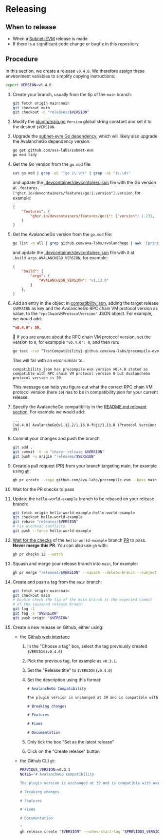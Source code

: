 # Releasing

## When to release

- When a [Subnet-EVM](https://github.com/ava-labs/avalanchego/releases) release is made
- If there is a significant code change or bugfix in this repository

## Procedure

In this section, we create a release `v0.4.0`. We therefore assign these environment variables to simplify copying instructions:

```bash
export VERSION=v0.4.0
```

1. Create your branch, usually from the tip of the `main` branch:

    ```bash
    git fetch origin main:main
    git checkout main
    git checkout -b "releases/$VERSION"
    ```

1. Modify the [plugin/main.go](../../plugin/main.go) `Version` global string constant and set it to the desired `$VERSION`.
1. Upgrade the [subnet-evm Go dependency](https://github.com/ava-labs/subnet-evm/releases), which will likely also upgrade the AvalancheGo dependency version:

    ```bash
    go get github.com/ava-labs/subnet-evm
    go mod tidy
    ```

1. Get the Go version from the `go.mod` file:

    ```bash
    cat go.mod | grep -oE "^go 1\.\d+" | grep -oE "1\.\d+"
    ```

    and update the [.devcontainer/devcontainer.json](../../.devcontainer/devcontainer.json) file with the Go version at `.features.["ghcr.io/devcontainers/features/go:1.version"].version`, for example:

    ```json
    {
        "features": {
            "ghcr.io/devcontainers/features/go:1": {"version": 1.23},
        }
    }
    ```

1. Get the AvalancheGo version from the `go.mod` file:

    ```bash
    go list -m all | grep github.com/ava-labs/avalanchego | awk '{print $2}'
    ```

    and update the [.devcontainer/devcontainer.json](../../.devcontainer/devcontainer.json) file with it at `.build.args.AVALANCHEGO_VERSION`, for example:

    ```json
    {
        "build": {
            "args": {
                "AVALANCHEGO_VERSION": "v1.13.0"
            }
        },
    }
    ```

1. Add an entry in the object in [compatibility.json](../../compatibility.json), adding the target release `$VERSION` as key and the AvalancheGo RPC chain VM protocol version as value, to the `"rpcChainVMProtocolVersion"` JSON object. For example, we would add:

    ```json
    "v0.4.0": 39,
    ```

    💁 If you are unsure about the RPC chain VM protocol version, set the version to `0`, for exampple `"v0.4.0": 0`, and then run:

    ```bash
    go test -run ^TestCompatibility$ github.com/ava-labs/precompile-evm/plugin
    ```

    This will fail with an error similar to:

    ```text
    compatibility.json has precompile-evm version v0.4.0 stated as compatible with RPC chain VM protocol version 0 but AvalancheGo protocol version is 39
    ```

    This message can help you figure out what the correct RPC chain VM protocol version (here `39`) has to be in compatibility.json for your current release.
1. Specify the AvalancheGo compatibility in the [README.md relevant section](../../README.md#avalanchego-compatibility). For example we would add:

    ```text
    ...
    [v0.4.0] AvalancheGo@v1.12.2/1.13.0-fuji/1.13.0 (Protocol Version: 39)
    ```

1. Commit your changes and push the branch

    ```bash
    git add .
    git commit -S -m "chore: release $VERSION"
    git push -u origin "releases/$VERSION"
    ```

1. Create a pull request (PR) from your branch targeting main, for example using [`gh`](https://cli.github.com/):

    ```bash
    gh pr create --repo github.com/ava-labs/precompile-evm --base main --title "chore: release $VERSION"
    ```

1. Wait for the PR checks to pass
1. Update the `hello-world-example` branch to be rebased on your release branch:

    ```bash
    git fetch origin hello-world-example:hello-world-example
    git checkout hello-world-example
    git rebase "releases/$VERSION"
    # Fix eventual conflicts
    git push --force hello-world-example
    ```

1. [Wait for the checks](https://github.com/ava-labs/precompile-evm/pull/12/checks) of the `hello-world-example` branch [PR](https://github.com/ava-labs/precompile-evm/pull/12) to pass. **Never merge this PR**. You can also use `gh` with:

    ```bash
    gh pr checks 12 --watch
    ```

1. Squash and merge your release branch into `main`, for example:

    ```bash
    gh pr merge "releases/$VERSION" --squash --delete-branch --subject "chore: release $VERSION" --body "\n- Bump subnet-evm from v0.7.3 to v0.7.4\n- Update AvalancheGo from v1.12.3 to v1.13.0"
    ```

1. Create and push a tag from the `main` branch:

    ```bash
    git fetch origin main:main
    git checkout main
    # Double check the tip of the main branch is the expected commit
    # of the squashed release branch
    git log -1
    git tag -s "$VERSION"
    git push origin "$VERSION"
    ```

1. Create a new release on Github, either using:
    - the [Github web interface](https://github.com/ava-labs/subnet-evm/releases/new)
        1. In the "Choose a tag" box, select the tag previously created `$VERSION` (`v0.4.0`)
        1. Pick the previous tag, for example as `v0.3.1`.
        1. Set the "Release title" to `$VERSION` (`v0.4.0`)
        1. Set the description using this format:

            ```markdown
            # AvalancheGo Compatibility

            The plugin version is unchanged at 39 and is compatible with AvalancheGo version v1.13.0.

            # Breaking changes

            # Features

            # Fixes

            # Documentation

            ```

        1. Only tick the box "Set as the latest release"
        1. Click on the "Create release" button
    - the Github CLI `gh`:

        ```bash
        PREVIOUS_VERSION=v0.3.1
        NOTES="# AvalancheGo Compatibility

        The plugin version is unchanged at 39 and is compatible with AvalancheGo version v1.13.0.

        # Breaking changes

        # Features

        # Fixes

        # Documentation

        "
        gh release create "$VERSION" --notes-start-tag "$PREVIOUS_VERSION" --notes-from-tag "$VERSION" --title "$VERSION" --notes "$NOTES" --verify-tag
        ```
